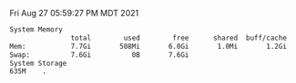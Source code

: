 Fri Aug 27 05:59:27 PM MDT 2021
```bash
System Memory
               total        used        free      shared  buff/cache   available
Mem:           7.7Gi       508Mi       6.0Gi       1.0Mi       1.2Gi       6.9Gi
Swap:          7.6Gi          0B       7.6Gi
System Storage
635M	.
```
